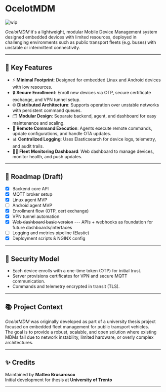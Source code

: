 # OcelotMDM

![wip](https://img.shields.io/badge/status-WIP-yellow)

*OcelotMDM* it's a lightweight, modular Mobile Device Management system designed embedded devices with limited resources, deployed in challenging environments such as public transport fleets (e.g. buses) with unstable or intermittent connectivity.

---

## 📌 Key Features

- ⚡ **Minimal Footprint**: Designed for embedded Linux and Android devices with low resources.
- 🔒 **Secure Enrollment**: Enroll new devices via OTP, secure certificate exchange, and VPN tunnel setup.
- 🌐 **Distributed Architecture**: Supports operation over unstable networks with persistent command queues.
- 🗂️ **Modular Design**: Separate backend, agent, and dashboard for easy maintenance and scaling.
- 📡 **Remote Command Execution**: Agents execute remote commands, update configurations, and handle OTA updates.
- 📊 **Centralized Logging**: Uses Elasticsearch for device logs, telemetry, and audit trails.
- 🕵️‍♂️ **Fleet Monitoring Dashboard**: Web dashboard to manage devices, monitor health, and push updates.

---

## 🚦 Roadmap (Draft)

- [x] Backend core API
- [x] MQTT broker setup
- [x] Linux agent MVP
- [ ] Android agent MVP
- [x] Enrollment flow (OTP, cert exchange)
- [x] VPN tunnel automation
- [x] ~~Web dashboard basic version~~ --- APIs + webhooks as foundation for future dashboards/interfaces
- [ ] Logging and metrics pipeline (Elastic)
- [x] Deployment scripts & NGINX config

---

## 🔐 Security Model

- Each device enrolls with a one-time token (OTP) for initial trust.
- Server provisions certificates for VPN and secure MQTT communication.
- Commands and telemetry encrypted in transit (TLS).

---

## 📚 Project Context

*OcelotMDM* was originally developed as part of a university thesis project focused on embedded fleet management for public transport vehicles.  
The goal is to provide a robust, scalable, and open solution where existing MDMs fail due to network instability, limited hardware, or overly complex architectures.

---

## ✨ Credits

Maintained by **Matteo Brusarosco**  
Initial development for thesis at **University of Trento**

---
